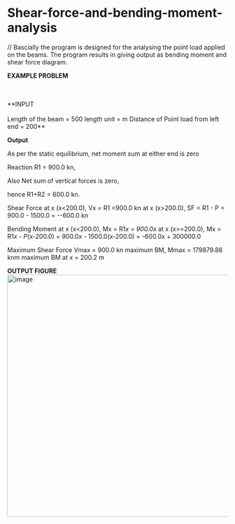 # Shear-force-and-bending-moment-analysis
// Bascially the program is designed for the analysing the point load applied on the beams.
The program results in giving output as bending moment and shear force diagram.

**EXAMPLE PROBLEM**<br>
<br>

<br>
**INPUT
<br>
<br>
Length of the beam = 500
length unit = m
Distance of Point load from left end = 200**

**Output**
 
As per the static equilibrium, net moment sum at either end is zero

Reaction R1 = 900.0 kn,

Also Net sum of vertical forces is zero, 

hence R1+R2 = 600.0 kn.


Shear Force at x (x<200.0), Vx = R1 =900.0 kn
             at x (x>200.0), SF = R1 - P = 900.0 - 1500.0 = --600.0 kn

Bending Moment at x (x<200.0), Mx = R1*x = 900.0*x
               at x (x>=200.0), Mx = R1*x - P*(x-200.0) 
                                = 900.0x - 1500.0(x-200.0) = -600.0x + 300000.0

Maximum Shear Force Vmax = 900.0 kn
maximum BM, Mmax = 179879.88 knm
maximum BM at x = 200.2 m

**OUTPUT FIGURE**
<img width="553" alt="image" src="https://user-images.githubusercontent.com/103347778/218680885-49ab843e-2f37-48ff-8f86-1c8166941a49.png">

